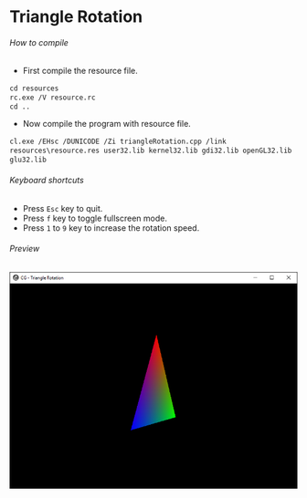 Triangle Rotation
=================

###### How to compile

- First compile the resource file.

```
cd resources
rc.exe /V resource.rc
cd ..
```

- Now compile the program with resource file.

```
cl.exe /EHsc /DUNICODE /Zi triangleRotation.cpp /link resources\resource.res user32.lib kernel32.lib gdi32.lib openGL32.lib glu32.lib
```

###### Keyboard shortcuts
- Press ```Esc``` key to quit.
- Press ```f``` key to toggle fullscreen mode.
- Press ```1``` to ```9``` key to increase the rotation speed.

###### Preview
![triangleRotation][triangleRotation-image]

<!-- Image declaration -->

[triangleRotation-image]: ./preview/triangleRotation.png "OpenGL Triangle Rotation"
